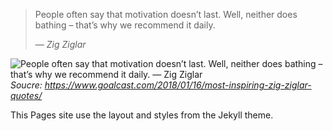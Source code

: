 > People often say that motivation doesn’t last. Well, neither does bathing – that’s why we recommend it daily.
>
> — <cite>Zig Ziglar</cite>

![People often say that motivation doesn’t last. Well, neither does bathing – that’s why we recommend it daily. — Zig Ziglar](https://1zl13gzmcsu3l9yq032yyf51-wpengine.netdna-ssl.com/wp-content/uploads/2018/01/zig-ziglar-quote-motivation-doesnt-last-do-it-daily-1068x561.jpg)
<cite>Soucre: https://www.goalcast.com/2018/01/16/most-inspiring-zig-ziglar-quotes/</cite>

This Pages site use the layout and styles from the Jekyll theme.
